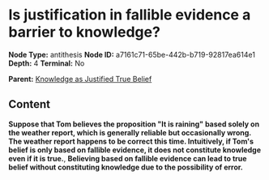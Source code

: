 # Is justification in fallible evidence a barrier to knowledge?

**Node Type:** antithesis
**Node ID:** a7161c71-65be-442b-b719-92817ea614e1
**Depth:** 4
**Terminal:** No

**Parent:** [Knowledge as Justified True Belief](knowledge-as-justified-true-belief-synthesis-62a63598-400f-4dfa-a0fa-a27f5f076869.md)

## Content

**Suppose that Tom believes the proposition "It is raining" based solely on the weather report, which is generally reliable but occasionally wrong. The weather report happens to be correct this time. Intuitively, if Tom's belief is only based on fallible evidence, it does not constitute knowledge even if it is true.**, **Believing based on fallible evidence can lead to true belief without constituting knowledge due to the possibility of error.**
